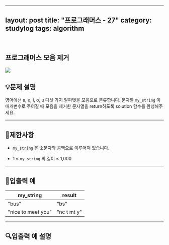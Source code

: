 ﻿
---
layout: post
title: "프로그래머스 - 27"
category: studylog
tags: algorithm
---

<br>

## 프로그래머스 모음 제거


![](https://velog.velcdn.com/images/dlsdud9098/post/e1464da6-734f-4172-a5d3-8df73b71a328/image.png)
## 💡문제 설명
영어에선 a, e, i, o, u 다섯 가지 알파벳을 모음으로 분류합니다. 문자열 ```my_string```
이 매개변수로 주어질 때 모음을 제거한 문자열을 return하도록 solution 함수를 완성해주세요.


---




## 🚫제한사항


* ```my_string```
은 소문자와 공백으로 이루어져 있습니다.




* 1 ≤ ```my_string```
의 길이 ≤ 1,000




---




## 🔢입출력 예




<table><thead><tr><th>my_string</th><th>result</th></tr></thead><tbody><tr><td>"bus"</td><td>"bs"</td></tr><tr><td>"nice to meet you"</td><td>"nc t mt y"</td></tr></tbody>
</table>


---




## 🔍입출력 예 설명
